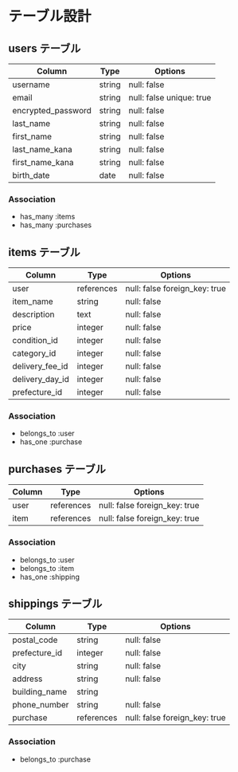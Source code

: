# テーブル設計

## users テーブル

| Column               | Type     | Options                       |
| -------------------- | -------- | ----------------------------- |
| username             | string   | null: false                   |
| email                | string   | null: false unique: true      |
| encrypted_password   | string   | null: false                   |
| last_name            | string   | null: false                   |
| first_name           | string   | null: false                   |
| last_name_kana       | string   | null: false                   |
| first_name_kana      | string   | null: false                   |
| birth_date           | date     | null: false                   |


### Association

- has_many :items
- has_many :purchases

## items テーブル

| Column             | Type        | Options                       |
| ------------------ | ----------- | ----------------------------- |
| user               | references  | null: false foreign_key: true |
| item_name          | string      | null: false                   |
| description        | text        | null: false                   |
| price              | integer     | null: false                   |
| condition_id       | integer     | null: false                   |
| category_id        | integer     | null: false                   |
| delivery_fee_id    | integer     | null: false                   |
| delivery_day_id    | integer     | null: false                   |
| prefecture_id      | integer     | null: false                   |

### Association

- belongs_to :user
- has_one :purchase

## purchases テーブル

| Column             | Type        | Options                       |
| ------------------ | ----------- | ----------------------------- |
| user               | references  | null: false foreign_key: true |
| item               | references  | null: false foreign_key: true |

### Association

- belongs_to :user
- belongs_to :item
- has_one :shipping

## shippings テーブル

| Column             | Type       | Options                       |
| ------------------ | ---------- | ----------------------------- |
| postal_code        | string     | null: false                   |
| prefecture_id      | integer    | null: false                   |
| city               | string     | null: false                   |
| address            | string     | null: false                   |
| building_name      | string     |                               |
| phone_number       | string     | null: false                   |
| purchase           | references | null: false foreign_key: true |

### Association

- belongs_to :purchase